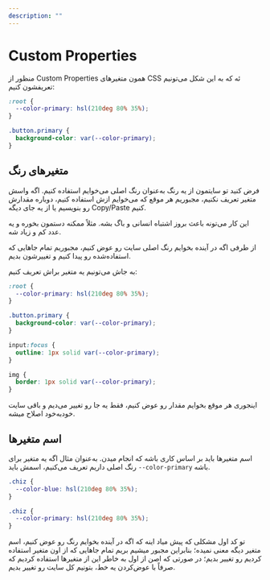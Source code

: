 ```yaml
---
description: ""
---
```


# Custom Properties

منظور از Custom Properties همون متغیرهای CSS ئه که به این شکل می‌تونیم تعریفشون کنیم:

```css
:root {
  --color-primary: hsl(210deg 80% 35%);
}

.button.primary {
  background-color: var(--color-primary);
}
```

## متغیرهای رنگ

فرض کنید تو سایتمون از یه رنگ به‌عنوان رنگ اصلی می‌خوایم استفاده کنیم.
اگه واسش متغیر تعریف نکنیم، مجبوریم هر موقع که می‌خوایم ازش استفاده کنیم،
دوباره مقدارش رو بنویسیم یا از یه جای دیگه Copy/Paste کنیم.

این کار می‌تونه باعث بروز اشتباه انسانی و باگ بشه.
مثلاً ممکنه دستمون بخوره و یه عدد کم و زیاد شه.

از طرفی اگه در آینده بخوایم رنگ اصلی سایت رو عوض کنیم، مجبوریم تمام جاهایی که استفاده‌شده رو پیدا کنیم و تغییرشون بدیم.

به جاش می‌تونیم یه متغیر براش تعریف کنیم:

```css
:root {
  --color-primary: hsl(210deg 80% 35%);
}

.button.primary {
  background-color: var(--color-primary);
}

input:focus {
  outline: 1px solid var(--color-primary);
}

img {
  border: 1px solid var(--color-primary);
}
```

اینجوری هر موقع بخوایم مقدار رو عوض کنیم، فقط یه جا رو تغییر می‌دیم و باقی سایت خود‌به‌خود اصلاح میشه.

## اسم متغیرها

اسم متغیرها باید بر اساس کاری باشه که انجام میدن.
به‌عنوان مثال اگه یه متغیر برای رنگ اصلی داریم تعریف می‌کنیم،
اسمش باید `--color-primary` باشه.

```css title="❌ Wrong Code"
.chiz {
  --color-blue: hsl(210deg 80% 35%);
}
```

```css title="✅ Correct Code"
.chiz {
  --color-primary: hsl(210deg 80% 35%);
}
```

تو کد اول مشکلی که پیش میاد اینه که اگه در آینده بخوایم رنگ رو عوض کنیم، اسم متغیر دیگه معنی نمیده؛
بنابراین مجبور میشیم بریم تمام جاهایی که از اون متغیر استفاده کردیم رو تغییر بدیم؛
در صورتی که اصن از اول به خاطر این از متغیرها استفاده کردیم که صرفاً با عوض‌کردن یه خط، بتونیم کل سایت رو تغییر بدیم.
